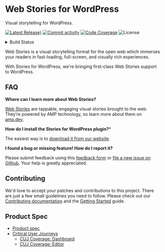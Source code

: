 # Web Stories for WordPress

Visual storytelling for WordPress.

[![Latest Release)](https://img.shields.io/github/v/release/google/web-stories-wp?include_prereleases)](https://github.com/google/web-stories-wp/releases)
[![Commit activity](https://img.shields.io/github/commit-activity/m/google/web-stories-wp)](https://github.com/google/web-stories-wp/pulse/monthly)
[![Code Coverage](https://codecov.io/gh/google/web-stories-wp/branch/main/graph/badge.svg)](https://codecov.io/gh/google/web-stories-wp)
![License](https://img.shields.io/github/license/google/web-stories-wp)

<details>
<summary>
Build Status
</summary>

[![Deployment Status](https://img.shields.io/travis/com/google/web-stories-wp?label=deployment)](https://travis-ci.com/google/web-stories-wp)
[![Integration Tests](https://img.shields.io/github/workflow/status/google/web-stories-wp/Integration%20Tests?label=integration%20tests)](https://github.com/google/web-stories-wp/actions?query=branch%3Amain)
[![E2E Tests](https://img.shields.io/github/workflow/status/google/web-stories-wp/E2E%20Tests?label=e2e%20tests)](https://github.com/google/web-stories-wp/actions?query=branch%3Amain)
[![JS Tests](https://img.shields.io/github/workflow/status/google/web-stories-wp/JavaScript%20Unit%20Tests?label=js%20tests)](https://github.com/google/web-stories-wp/actions?query=branch%3Amain)
[![PHP Tests](https://img.shields.io/github/workflow/status/google/web-stories-wp/PHP%20Unit%20Tests?label=php%20tests)](https://github.com/google/web-stories-wp/actions?query=branch%3Amain)

</details>

Web Stories is a visual storytelling format for the open web which immerses your readers in fast-loading, full-screen, and visually rich experiences.

With Stories for WordPress, we're bringing first-class Web Stories support to WordPress.

## FAQ

**Where can I learn more about Web Stories?**

[Web Stories](https://amp.dev/about/stories/) are tappable, engaging visual stories brought to the web. They’re powered by AMP technology, so learn more about them on [amp.dev](https://amp.dev/about/stories/).

**How do I install the Stories for WordPress plugin?***

The easiest way is to [download it from our website](https://wp.stories.google/).

**I found a bug or missing feature! How do I report it?**

Please submit feedback using this [feedback form](https://docs.google.com/forms/d/1xo5J7hdvPGDpEENZtlF3G4-mo3Q0E-S7oRvSyOjZ_I4/viewform) or [file a new issue on Github](https://github.com/google/web-stories-wp/issues/new/choose). Your help is greatly appreciated.

## Contributing

We'd love to accept your patches and contributions to this project. There are
just a few small guidelines you need to follow. Please check out our [Contributing documentation](./CONTRIBUTING.md) and the [Getting Started](./docs/getting-started.md) guide.

## Product Spec

* [Product spec](https://docs.google.com/document/d/18gjAOvAf2TCWpFy_9mr1V9a2VZrM4Ty7Mfry5zdL31k/edit)
* [Critical User Journeys](https://docs.google.com/spreadsheets/d/1zE3rdJykQY1YOQUHoczyzPNLa5_bhtv-2wfTE1-NOn0/edit)  
    * [CUJ Coverage: Dashboard](https://google.github.io/web-stories-wp/critical-user-journeys/dashboard)
    * [CUJ Coverage: Editor](https://google.github.io/web-stories-wp/critical-user-journeys/editor)
